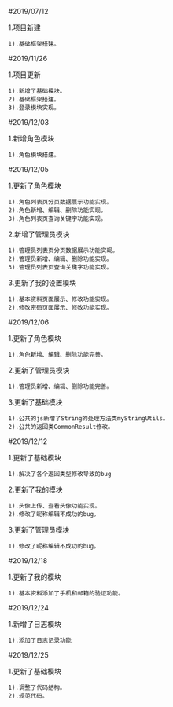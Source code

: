 
#2019/07/12

1.项目新建

	1).基础框架搭建。



#2019/11/26

1.项目更新
	
	1).新增了基础模块。
	2).基础框架搭建。
	3).登录模块实现。



#2019/12/03

1.新增角色模块
	
	1).角色模块搭建。


#2019/12/05

1.更新了角色模块

	1).角色列表页分页数据展示功能实现。
	2).角色新增、编辑、删除功能实现。
	3).角色列表页查询关键字功能实现。

2.新增了管理员模块

	1).管理员列表页分页数据展示功能实现。
	2).管理员新增、编辑、删除功能实现。
	3).管理员列表页查询关键字功能实现。

3.更新了我的设置模块

	1).基本资料页面展示、修改功能实现。
	2).修改密码页面展示、修改功能实现。



#2019/12/06

1.更新了角色模块

	1).角色新增、编辑、删除功能完善。

2.更新了管理员模块

	1).管理员新增、编辑、删除功能完善。

3.更新了基础模块

	1).公共的js新增了String的处理方法类myStringUtils。
	2).公共的返回类CommonResult修改。


#2019/12/12

1.更新了基础模块

	1).解决了各个返回类型修改导致的bug

2.更新了我的模块

	1).头像上传、查看头像功能实现。
	2).修改了昵称编辑不成功的bug。
	
3.更新了管理员模块

	1).修改了昵称编辑不成功的bug。
	

#2019/12/18

1.更新了我的模块
	
	1).基本资料添加了手机和邮箱的验证功能。
	

#2019/12/24

1.新增了日志模块

	1).添加了日志记录功能


#2019/12/25

1.更新了基础模块

	1).调整了代码结构。
	2).规范代码。

	
		


	
	
